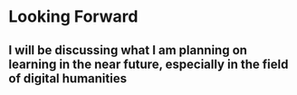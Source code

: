 # Looking Forward

## I will be discussing what I am planning on learning in the near future, especially in the field of digital humanities
